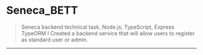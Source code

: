 # Seneca_BETT
>Seneca backend technical task, Node.js, TypeScript, Express TypeORM
>I Created a backend service that will allow users to register as standard user or admin.

<hr>

